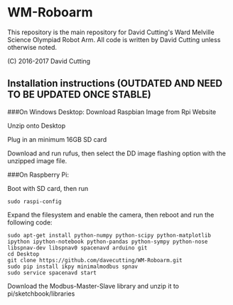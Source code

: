# WM-Roboarm
This repository is the main repository for David Cutting's Ward Melville Science Olympiad Robot Arm. All code is written by David Cutting unless otherwise noted. 

(C) 2016-2017 David Cutting

## Installation instructions (OUTDATED AND NEED TO BE UPDATED ONCE STABLE)
###On Windows Desktop:
Download Raspbian Image from Rpi Website

Unzip onto Desktop

Plug in an minimum 16GB SD card

Download and run rufus, then select the DD image flashing option with the unzipped image file.

###On Raspberry Pi:

Boot with SD card, then run

```
sudo raspi-config
```

Expand the filesystem and enable the camera, then reboot and run the following code:

```
sudo apt-get install python-numpy python-scipy python-matplotlib ipython ipython-notebook python-pandas python-sympy python-nose libspnav-dev libspnav0 spacenavd arduino git
cd Desktop
git clone https://github.com/davecutting/WM-Roboarm.git
sudo pip install ikpy minimalmodbus spnav
sudo service spacenavd start
```

Download the Modbus-Master-Slave library and unzip it to pi/sketchbook/libraries

